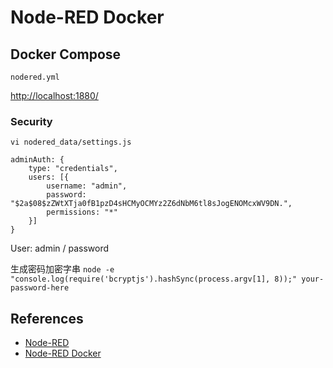 # Node-RED Docker

## Docker Compose
`nodered.yml`

[http://localhost:1880/](http://localhost:1880/)

### Security
`vi nodered_data/settings.js`
```
adminAuth: {
    type: "credentials",
    users: [{
        username: "admin",
        password: "$2a$08$zZWtXTja0fB1pzD4sHCMyOCMYz2Z6dNbM6tl8sJogENOMcxWV9DN.",
        permissions: "*"
    }]
}
```
User: admin / password

生成密码加密字串
`node -e "console.log(require('bcryptjs').hashSync(process.argv[1], 8));" your-password-here`

## References
- [Node-RED](https://hub.docker.com/r/nodered/node-red)
- [Node-RED Docker](https://github.com//node-red/node-red-docker)